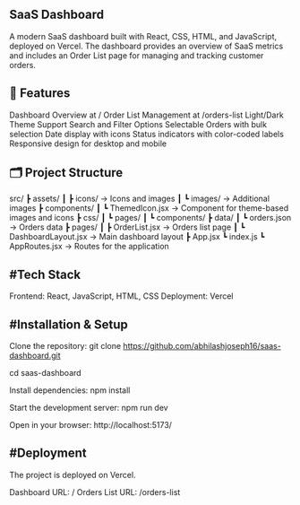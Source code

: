 SaaS Dashboard
-------------------------
A modern SaaS dashboard built with React, CSS, HTML, and JavaScript, deployed on Vercel.
The dashboard provides an overview of SaaS metrics and includes an Order List page for managing and tracking customer orders.

🚀 Features
--------------------------
Dashboard Overview at /
Order List Management at /orders-list
Light/Dark Theme Support
Search and Filter Options
Selectable Orders with bulk selection
Date display with icons
Status indicators with color-coded labels
Responsive design for desktop and mobile

🗂️ Project Structure
--------------------------
src/
┣ assets/
┃ ┣ icons/ → Icons and images
┃ ┗ images/ → Additional images
┣ components/
┃ ┗ ThemedIcon.jsx → Component for theme-based images and icons
┣ css/
┃ ┗ pages/
┃ ┗ components/
┣ data/
┃ ┗ orders.json → Orders data
┣ pages/
┃ ┣ OrderList.jsx → Orders list page
┃ ┗ DashboardLayout.jsx → Main dashboard layout
┣ App.jsx
┗ index.js
┗ AppRoutes.jsx  → Routes for the application

#Tech Stack
--------------------------
Frontend: React, JavaScript, HTML, CSS
Deployment: Vercel

#Installation & Setup
--------------------------
Clone the repository:
git clone https://github.com/abhilashjoseph16/saas-dashboard.git

cd saas-dashboard

Install dependencies:
npm install

Start the development server:
npm run dev

Open in your browser:
http://localhost:5173/

#Deployment
--------------------------
The project is deployed on Vercel.

Dashboard URL: /
Orders List URL: /orders-list